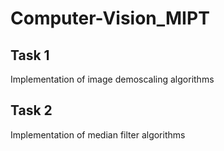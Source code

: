 # Computer-Vision_MIPT
## Task 1
Implementation of image demoscaling algorithms

## Task 2
Implementation of median filter algorithms
